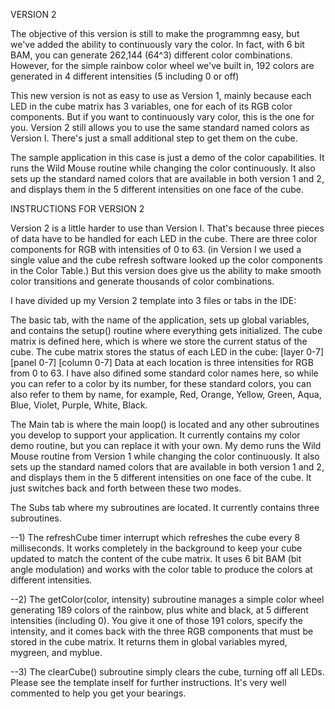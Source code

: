 VERSION 2

The objective of this version is still to make the programmng easy, but we've added the ability to continuously vary the color. In fact, with 6 bit BAM, you can generate 262,144 (64^3) different color combinations. However, for the simple rainbow color wheel we've built in, 192 colors are generated in 4 different intensities (5 including 0 or off)

This new version is not as easy to use as Version 1, mainly because each LED in the cube matrix has 3 variables, one for each of its RGB color components. But if you want to continuously vary color, this is the one for you. Version 2 still allows you to use the same standard named colors as Version I. There's just a small additional step to get them on the cube.

The sample application in this case is just a demo of the color capabilities. It runs the Wild Mouse routine while changing the color continuously. It also sets up the standard named colors that are available in both version 1 and 2, and displays them in the 5 different intensities on one face of the cube.


INSTRUCTIONS FOR VERSION 2

Version 2 is a little harder to use than Version I. That's because three pieces of data have to be handled for each LED in the cube. There are three color components for RGB with intensities of 0 to 63. (in Version I we used a single value and the cube refresh software looked up the color components in the Color Table.) But this version does give us the ability to make smooth color transitions and generate thousands of color combinations.

I have divided up my Version 2 template into 3 files or tabs in the IDE:

The basic tab, with the name of the application, sets up global variables, and contains the setup() routine where everything gets initialized. The cube matrix is defined here, which is where we store the current status of the cube. The cube matrix stores the status of each LED in the cube: [layer 0-7] [panel 0-7] [column 0-7] Data at each location is three intensities for RGB from 0 to 63. I have also difined some standard color names here, so while you can refer to a color by its number, for these standard colors, you can also refer to them by name, for example, Red, Orange, Yellow, Green, Aqua, Blue, Violet, Purple, White, Black.

The Main tab is where the main loop() is located and any other subroutines you develop to support your application. It currently contains my color demo routine, but you can replace it with your own. My demo runs the Wild Mouse routine from Version 1 while changing the color continuously. It also sets up the standard named colors that are available in both version 1 and 2, and displays them in the 5 different intensities on one face of the cube. It just switches back and forth between these two modes.

The Subs tab where my subroutines are located. It currently contains three subroutines.

--1) The refreshCube timer interrupt which refreshes the cube every 8 milliseconds. It works completely in the background to keep your cube updated to match the content of the cube matrix. It uses 6 bit BAM (bit angle modulation) and works with the color table to produce the colors at different intensities.

--2) The getColor(color, intensity) subroutine manages a simple color wheel generating 189 colors of the rainbow, plus white and black, at 5 different intensities (including 0). You give it one of those 191 colors, specify the intensity, and it comes back with the three RGB components that must be stored in the cube matrix. It returns them in global variables myred, mygreen, and myblue.

--3) The clearCube() subroutine simply clears the cube, turning off all LEDs.
Please see the template inself for further instructions. It's very well commented to help you get your bearings.